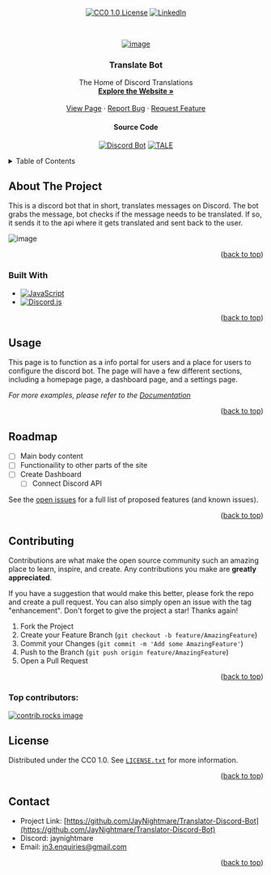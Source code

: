<!-- Improved compatibility of back to top link: See: https://github.com/othneildrew/Best-README-Template/pull/73 -->
<a id="readme-top"></a>
<!--
*** Thanks for checking out the Best-README-Template. If you have a suggestion
*** that would make this better, please fork the repo and create a pull request
*** or simply open an issue with the tag "enhancement".
*** Don't forget to give the project a star!
*** Thanks again! Now go create something AMAZING! :D
-->



<!-- PROJECT SHIELDS -->
<!--
*** I'm using markdown "reference style" links for readability.
*** Reference links are enclosed in brackets [ ] instead of parentheses ( ).
*** See the bottom of this document for the declaration of the reference variables
*** for contributors-url, forks-url, etc. This is an optional, concise syntax you may use.
*** https://www.markdownguide.org/basic-syntax/#reference-style-links
-->

<div align="center">
  
  [![CC0 1.0 License][license-shield]][license-url]
  [![LinkedIn][linkedin-shield]][linkedin-url]
  
</div>



<!-- PROJECT LOGO -->
<br />
<div align="center">
  <a href="https://github.com/JayNightmare/TALE-FYP">
    
![image](https://github.com/user-attachments/assets/16e07c12-568e-4879-8478-6d2980b58f3a)
  </a>

<h3 align="center">Translate Bot</h3>

  <p align="center">
    The Home of Discord Translations
    <br />
    <a href="https://github.com/JayNightmare/Translator-Discord-Bot"><strong>Explore the Website »</strong></a>
    <br />
    <br />
    <a href="https://jaynightmare.github.io/TALE-FYP/">View Page</a>
    &middot;
    <a href="https://github.com/JayNightmare/Translator-Discord-Bot/issues/new?labels=bug&template=bug-report---.md">Report Bug</a>
    &middot;
    <a href="https://github.com/JayNightmare/Translator-Discord-Bot/issues/new?labels=enhancement&template=feature-request---.md">Request Feature</a>
  </p>
</div>

<div align="center">
  
  #### Source Code
  [![Discord Bot][Discord-Bot]][Discord-Bot-url]
  [![TALE][TALE-website]][TALE-url]
  
</div>

<!-- TABLE OF CONTENTS -->
<details>
  <summary>Table of Contents</summary>
  <ol>
    <li>
      <a href="#about-the-project">About The Project</a>
      <ul>
        <li><a href="#built-with">Built With</a></li>
      </ul>
    </li>
    <li><a href="#usage">Usage</a></li>
    <li><a href="#roadmap">Roadmap</a></li>
    <li><a href="#contributing">Contributing</a></li>
    <li><a href="#license">License</a></li>
    <li><a href="#contact">Contact</a></li>
  </ol>
</details>



<!-- ABOUT THE PROJECT -->
## About The Project

This is a discord bot that in short, translates messages on Discord. The bot grabs the message, bot checks if the message needs to be translated. If so, it sends it to the api where it gets translated and sent back to the user.

![image](https://github.com/user-attachments/assets/5213bed6-016e-4a38-8fc8-96c515344780)


<p align="right">(<a href="#readme-top">back to top</a>)</p>



### Built With
* [![JavaScript][JavaScript]][JavaScript-url]
* [![Discord.js][Discord.js]][Discord.js-url]

<p align="right">(<a href="#readme-top">back to top</a>)</p>

<!-- USAGE EXAMPLES -->
## Usage

This page is to function as a info portal for users and a place for users to configure the discord bot. The page will have a few different sections, including a homepage page, a dashboard page, and a settings page.

_For more examples, please refer to the [Documentation](https://jaynightmare.github.io/Translator-Discord-Bot/)_

<p align="right">(<a href="#readme-top">back to top</a>)</p>



<!-- ROADMAP -->
## Roadmap

- [ ] Main body content
- [ ] Functionaility to other parts of the site
- [ ] Create Dashboard
    - [ ] Connect Discord API

See the [open issues](https://github.com/JayNightmare/Translator-Discord-Bot/issues) for a full list of proposed features (and known issues).

<p align="right">(<a href="#readme-top">back to top</a>)</p>



<!-- CONTRIBUTING -->
## Contributing

Contributions are what make the open source community such an amazing place to learn, inspire, and create. Any contributions you make are **greatly appreciated**.

If you have a suggestion that would make this better, please fork the repo and create a pull request. You can also simply open an issue with the tag "enhancement".
Don't forget to give the project a star! Thanks again!

1. Fork the Project
2. Create your Feature Branch (`git checkout -b feature/AmazingFeature`)
3. Commit your Changes (`git commit -m 'Add some AmazingFeature'`)
4. Push to the Branch (`git push origin feature/AmazingFeature`)
5. Open a Pull Request

<p align="right">(<a href="#readme-top">back to top</a>)</p>

### Top contributors:

<a href="https://github.com/JayNightmare/Translator-Discord-Bot/graphs/contributors">
  <img src="https://contrib.rocks/image?repo=JayNightmare/Translator-Discord-Bot" alt="contrib.rocks image" />
</a>



<!-- LICENSE -->
## License

Distributed under the CC0 1.0. See [`LICENSE.txt`](https://github.com/JayNightmare/Translator-Discord-Bot/blob/master/LICENSE.txt) for more information.

<p align="right">(<a href="#readme-top">back to top</a>)</p>



<!-- CONTACT -->
## Contact

- Project Link: [https://github.com/JayNightmare/Translator-Discord-Bot](https://github.com/JayNightmare/Translator-Discord-Bot)
- Discord: jaynightmare
- Email: jn3.enquiries@gmail.com 

<p align="right">(<a href="#readme-top">back to top</a>)</p>


<!-- MARKDOWN LINKS & IMAGES -->
<!-- https://www.markdownguide.org/basic-syntax/#reference-style-links -->
[contributors-shield]: https://img.shields.io/github/contributors/JayNightmare/Translator-Discord-Bot.svg?style=for-the-badge
[contributors-url]: https://github.com/JayNightmare/Translator-Discord-Bot/graphs/contributors
<!-- // -->
[forks-shield]: https://img.shields.io/github/forks/JayNightmare/Translator-Discord-Bot.svg?style=for-the-badge
[forks-url]: https://github.com/JayNightmare/Translator-Discord-Bot/network/members
<!-- // -->
[stars-shield]: https://img.shields.io/github/stars/JayNightmare/Translator-Discord-Bot.svg?style=for-the-badge
[stars-url]: https://github.com/JayNightmare/Translator-Discord-Bot/stargazers
<!-- // -->
[issues-shield]: https://img.shields.io/github/issues/JayNightmare/Translator-Discord-Bot.svg?style=for-the-badge
[issues-url]: https://github.com/JayNightmare/Translator-Discord-Bot/issues
<!-- // -->
[license-shield]: https://img.shields.io/github/license/JayNightmare/Translator-Discord-Bot.svg?style=for-the-badge
[license-url]: https://github.com/JayNightmare/Translator-Discord-Bot/blob/master/LICENSE.txt
<!-- // -->
[linkedin-shield]: https://img.shields.io/badge/-LinkedIn-black.svg?style=for-the-badge&logo=linkedin&colorB=555
[linkedin-url]: https://www.linkedin.com/in/jordan-s-bell/
<!-- // -->
[product-screenshot]: images/screenshot.png
<!-- // -->
[Next.js]: https://img.shields.io/badge/next.js-000000?style=for-the-badge&logo=nextdotjs&logoColor=white
[Next-url]: https://nextjs.org/
<!-- // -->
[React.js]: https://img.shields.io/badge/React-20232A?style=for-the-badge&logo=react&logoColor=61DAFB
[React-url]: https://reactjs.org/
<!-- // -->
[Vue.js]: https://img.shields.io/badge/Vue.js-35495E?style=for-the-badge&logo=vuedotjs&logoColor=4FC08D
[Vue-url]: https://vuejs.org/
<!-- // -->
[Angular.io]: https://img.shields.io/badge/Angular-DD0031?style=for-the-badge&logo=angular&logoColor=white
[Angular-url]: https://angular.io/
<!-- // -->
[Svelte.dev]: https://img.shields.io/badge/Svelte-4A4A55?style=for-the-badge&logo=svelte&logoColor=FF3E00
[Svelte-url]: https://svelte.dev/
<!-- // -->
[Laravel.com]: https://img.shields.io/badge/Laravel-FF2D20?style=for-the-badge&logo=laravel&logoColor=white
[Laravel-url]: https://laravel.com
<!-- // -->
[Bootstrap.com]: https://img.shields.io/badge/Bootstrap-563D7C?style=for-the-badge&logo=bootstrap&logoColor=white
[Bootstrap-url]: https://getbootstrap.com
<!-- // -->
[JQuery.com]: https://img.shields.io/badge/jQuery-0769AD?style=for-the-badge&logo=jquery&logoColor=white
[JQuery-url]: https://jquery.com
<!-- // -->
[Python.org]: https://img.shields.io/badge/Python-3776AB?styl
[Python-url]: https://www.python.org
<!-- // -->
[JavaScript]: https://img.shields.io/badge/JavaScript-F7DF1E?style=for-the-badge&logo=javascript&logoColor=black
[JavaScript-url]: https://www.javascript.com
<!-- // -->
[Discord.js]: https://img.shields.io/badge/Discord.js-blue?style=for-the-badge&logo=discord&logoColor=white
[Discord.js-url]: https://discord.js.org
<!-- // -->
[HTML]: https://img.shields.io/badge/HTML-orange?style=for-the-badge&logo=html5&logoColor=white
[HTML-url]: https://www.w3schools.com/html/
<!-- // -->
[CSS]: https://img.shields.io/badge/CSS-darkblue?style=for-the-badge&logo=css&logoColor=white
[CSS-url]: https://www.w3schools.com/css/
<!-- // -->
[Discord-Bot]: https://img.shields.io/badge/-Discord_Bot-black.svg?style=for-the-badge&logo=linkedin&colorB=555
[Discord-Bot-url]: https://github.com/JayNightmare/Translator-Discord-Bot
<!-- // -->
[TALE-website]: https://img.shields.io/badge/-T.A.L.E-black.svg?style=for-the-badge&logo=linkedin&colorB=555
[TALE-url]: https://github.com/JayNightmare/Translator-Discord-Bot
